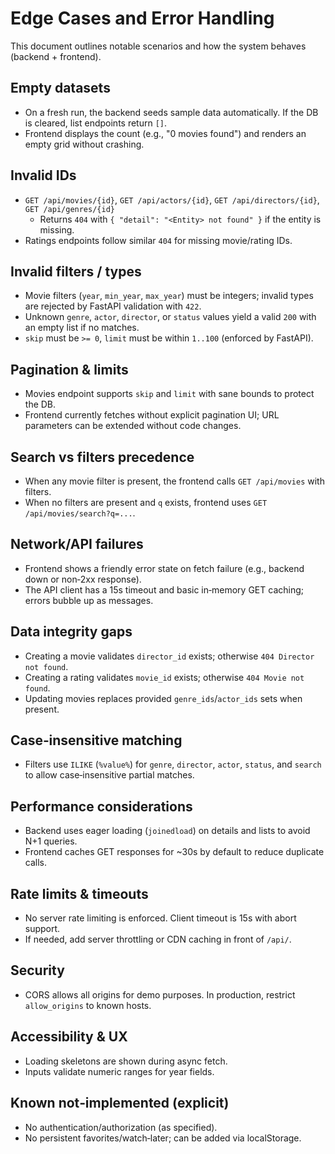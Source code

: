 # Edge Cases and Error Handling

This document outlines notable scenarios and how the system behaves (backend + frontend).

## Empty datasets
- On a fresh run, the backend seeds sample data automatically. If the DB is cleared, list endpoints return `[]`.
- Frontend displays the count (e.g., "0 movies found") and renders an empty grid without crashing.

## Invalid IDs
- `GET /api/movies/{id}`, `GET /api/actors/{id}`, `GET /api/directors/{id}`, `GET /api/genres/{id}`
  - Returns `404` with `{ "detail": "<Entity> not found" }` if the entity is missing.
- Ratings endpoints follow similar `404` for missing movie/rating IDs.

## Invalid filters / types
- Movie filters (`year`, `min_year`, `max_year`) must be integers; invalid types are rejected by FastAPI validation with `422`.
- Unknown `genre`, `actor`, `director`, or `status` values yield a valid `200` with an empty list if no matches.
- `skip` must be `>= 0`, `limit` must be within `1..100` (enforced by FastAPI).

## Pagination & limits
- Movies endpoint supports `skip` and `limit` with sane bounds to protect the DB.
- Frontend currently fetches without explicit pagination UI; URL parameters can be extended without code changes.

## Search vs filters precedence
- When any movie filter is present, the frontend calls `GET /api/movies` with filters.
- When no filters are present and `q` exists, frontend uses `GET /api/movies/search?q=...`.

## Network/API failures
- Frontend shows a friendly error state on fetch failure (e.g., backend down or non‑2xx response).
- The API client has a 15s timeout and basic in‑memory GET caching; errors bubble up as messages.

## Data integrity gaps
- Creating a movie validates `director_id` exists; otherwise `404 Director not found`.
- Creating a rating validates `movie_id` exists; otherwise `404 Movie not found`.
- Updating movies replaces provided `genre_ids`/`actor_ids` sets when present.

## Case‑insensitive matching
- Filters use `ILIKE` (`%value%`) for `genre`, `director`, `actor`, `status`, and `search` to allow case‑insensitive partial matches.

## Performance considerations
- Backend uses eager loading (`joinedload`) on details and lists to avoid N+1 queries.
- Frontend caches GET responses for ~30s by default to reduce duplicate calls.

## Rate limits & timeouts
- No server rate limiting is enforced. Client timeout is 15s with abort support.
- If needed, add server throttling or CDN caching in front of `/api/`.

## Security
- CORS allows all origins for demo purposes. In production, restrict `allow_origins` to known hosts.

## Accessibility & UX
- Loading skeletons are shown during async fetch.
- Inputs validate numeric ranges for year fields.

## Known not‑implemented (explicit)
- No authentication/authorization (as specified).
- No persistent favorites/watch‑later; can be added via localStorage.


